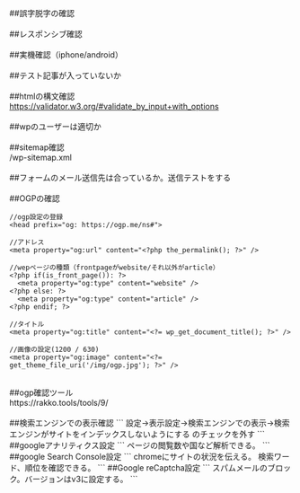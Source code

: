 ##誤字脱字の確認<br><br>
##レスポンシブ確認<br><br>
##実機確認（iphone/android）<br><br>
##テスト記事が入っていないか<br><br>
##htmlの構文確認<br>
https://validator.w3.org/#validate_by_input+with_options<br><br>
##wpのユーザーは適切か<br><br>
##sitemap確認<br>
/wp-sitemap.xml<br><br>
##フォームのメール送信先は合っているか。送信テストをする<br><br>
##OGPの確認
```
//ogp設定の登録
<head prefix="og: https://ogp.me/ns#">

//アドレス
<meta property="og:url" content="<?php the_permalink(); ?>" />

//wepページの種類（frontpageがwebsite/それ以外がarticle）
<?php if(is_front_page()): ?>
  <meta property="og:type" content="website" />
<?php else: ?>
  <meta property="og:type" content="article" />
<?php endif; ?>

//タイトル
<meta property="og:title" content="<?= wp_get_document_title(); ?>" />

//画像の設定(1200 / 630)
<meta property="og:image" content="<?= get_theme_file_uri('/img/ogp.jpg'); ?>" />
```
<br>
##ogp確認ツール<br>
https://rakko.tools/tools/9/<br><br>
##検索エンジンでの表示確認
```
設定→表示設定→検索エンジンでの表示→検索エンジンがサイトをインデックスしないようにする
のチェックを外す
```
<br>
##googleアナリティクス設定
```
ページの閲覧数や国など解析できる。
```
<br>
##google Search Console設定
```
chromeにサイトの状況を伝える。
検索ワード、順位を確認できる。
```
##Google reCaptcha設定
```
スパムメールのブロック。バージョンはv3に設定する。
```